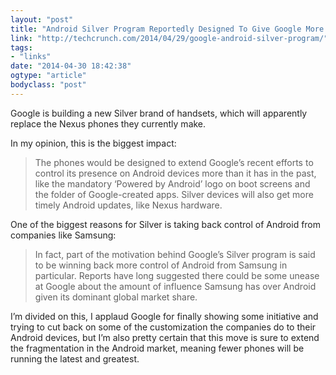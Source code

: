 ```yaml
---
layout: "post"
title: "Android Silver Program Reportedly Designed To Give Google More Control Over Its Mobile Destiny"
link: "http://techcrunch.com/2014/04/29/google-android-silver-program/"
tags: 
- "links"
date: "2014-04-30 18:42:38"
ogtype: "article"
bodyclass: "post"
---
```


<div class="post" style="color: #222222;"><div class="linked">Google is building a new Silver brand of handsets, which will apparently replace the Nexus phones they currently make.

In my opinion, this is the biggest impact:

> The phones would be designed to extend Google’s recent efforts to control its presence on Android devices more than it has in the past, like the mandatory ‘Powered by Android’ logo on boot screens and the folder of Google-created apps. Silver devices will also get more timely Android updates, like Nexus hardware.

One of the biggest reasons for Silver is taking back control of Android from companies like Samsung:

> In fact, part of the motivation behind Google’s Silver program is said to be winning back more control of Android from Samsung in particular. Reports have long suggested there could be some unease at Google about the amount of influence Samsung has over Android given its dominant global market share.

I’m divided on this, I applaud Google for finally showing some initiative and trying to cut back on some of the customization the companies do to their Android devices, but I’m also pretty certain that this move is sure to extend the fragmentation in the Android market, meaning fewer phones will be running the latest and greatest.

</div></div>